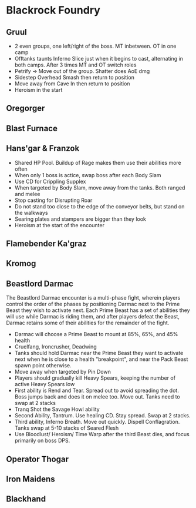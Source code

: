 # Blackrock Foundry

## Gruul
  * 2 even groups, one left/right of the boss. MT inbetween. OT in one camp
  * Offtanks taunts Inferno Slice just when it begins to cast, alternating in both camps. After 3 times MT and OT switch roles
  * Petrify -> Move out of the group. Shatter does AoE dmg
  * Sidestep Overhead Smash then return to position
  * Move away from Cave In then return to position
  * Heroism in the start

## Oregorger
## Blast Furnace

## Hans'gar & Franzok
  * Shared HP Pool. Buildup of Rage makes them use their abilities more often
  * When only 1 boss is actice, swap boss after each Body Slam
  * Use CD for Crippling Supplex
  * When targeted by Body Slam, move away from the tanks. Both ranged and melee
  * Stop casting for Disrupting Roar
  * Do not stand too close to the edge of the conveyor belts, but stand on the walkways
  * Searing plates and stampers are bigger than they look
  * Heroism at the start of the encounter

## Flamebender Ka'graz
## Kromog

## Beastlord Darmac
The Beastlord Darmac encounter is a multi-phase fight, wherein players control the order of the phases by positioning Darmac next to the Prime Beast they wish to activate next. Each Prime Beast has a set of abilities they will use while Darmac is riding them, and after players defeat the Beast, Darmac retains some of their abilities for the remainder of the fight.

  * Darmac will choose a Prime Beast to mount at 85%, 65%, and 45% health
  * Cruelfang, Ironcrusher, Deadwing
  * Tanks should hold Darmac near the Prime Beast they want to activate next when he is close to a health "breakpoint", and near the Pack Beast spawn point otherwise.
  * Move away when targeted by Pin Down
  * Players should gradually kill Heavy Spears, keeping the number of active Heavy Spears low
  * First ability is Rend and Tear. Spread out to avoid spreading the dot. Boss jumps back and does it on melee too. Move out. Tanks need to swap at 2 stacks
  * Tranq Shot the Savage Howl ability
  * Second Ability, Tantrum. Use healing CD. Stay spread. Swap at 2 stacks.
  * Third ability, Inferno Breath. Move out quickly. Dispell Conflagration. Tanks swap at 5-10 stacks of Seared Flesh
  * Use  Bloodlust/ Heroism/ Time Warp after the third Beast dies, and focus primarily on boss DPS.

## Operator Thogar
## Iron Maidens

## Blackhand
